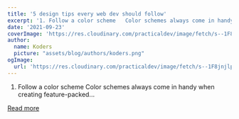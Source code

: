 ```yaml
---
title: '5 design tips every web dev should follow'
excerpt: '1. Follow a color scheme   Color schemes always come in handy when creating feature-packed...'
date: '2021-09-23'
coverImage: 'https://res.cloudinary.com/practicaldev/image/fetch/s--1F8jnjlp--/c_imagga_scale,f_auto,fl_progressive,h_420,q_auto,w_1000/https://dev-to-uploads.s3.amazonaws.com/uploads/articles/1nmb8c9blr2slqx4e61z.png'
author:
  name: Koders
  picture: "assets/blog/authors/koders.png"
ogImage:
  url: 'https://res.cloudinary.com/practicaldev/image/fetch/s--1F8jnjlp--/c_imagga_scale,f_auto,fl_progressive,h_420,q_auto,w_1000/https://dev-to-uploads.s3.amazonaws.com/uploads/articles/1nmb8c9blr2slqx4e61z.png'
---
```


1. Follow a color scheme   Color schemes always come in handy when creating feature-packed...

[Read more](https://dev.to/abhirajb/5-design-tips-every-web-dev-should-follow-2bha)
